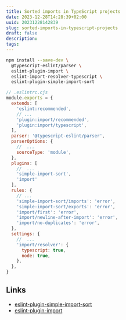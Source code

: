```yaml
---
title: Sorted imports in TypeScript projects
date: 2023-12-28T14:28:39+02:00
uuid: 20231228142839
slug: sorted-imports-in-typescript-projects
draft: false
description: 
tags: 
---
```


```bash
npm install --save-dev \
  @typescript-eslint/parser \
  eslint-plugin-import \
  eslint-import-resolver-typescript \
  eslint-plugin-simple-import-sort
```

```js
// .eslintrc.cjs
module.exports = {
  extends: [
    'eslint:recommended',
    // ...
    'plugin:import/recommended',
    'plugin:import/typescript',
  ],
  parser: '@typescript-eslint/parser',
  parserOptions: {
    //  ...
    sourceType: 'module',
  },
  plugins: [
    //  ...
    'simple-import-sort', 
    'import'
  ],
  rules: {
    // ...
    'simple-import-sort/imports': 'error',
    'simple-import-sort/exports': 'error',
    'import/first': 'error',
    'import/newline-after-import': 'error',
    'import/no-duplicates': 'error',
  },
  settings: {
    //  ...
    'import/resolver': {
      typescript: true,
      node: true,
    },
  },
}
```

Links
---

- [eslint-plugin-simple-import-sort](https://github.com/lydell/eslint-plugin-simple-import-sort)
- [eslint-plugin-import](https://github.com/import-js/eslint-plugin-import/)
